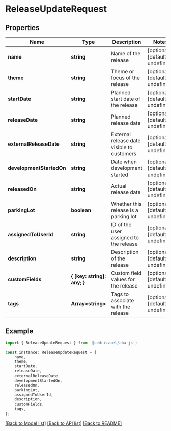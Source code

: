 # ReleaseUpdateRequest


## Properties

Name | Type | Description | Notes
------------ | ------------- | ------------- | -------------
**name** | **string** | Name of the release | [optional] [default to undefined]
**theme** | **string** | Theme or focus of the release | [optional] [default to undefined]
**startDate** | **string** | Planned start date of the release | [optional] [default to undefined]
**releaseDate** | **string** | Planned release date | [optional] [default to undefined]
**externalReleaseDate** | **string** | External release date visible to customers | [optional] [default to undefined]
**developmentStartedOn** | **string** | Date when development started | [optional] [default to undefined]
**releasedOn** | **string** | Actual release date | [optional] [default to undefined]
**parkingLot** | **boolean** | Whether this release is a parking lot | [optional] [default to undefined]
**assignedToUserId** | **string** | ID of the user assigned to the release | [optional] [default to undefined]
**description** | **string** | Description of the release | [optional] [default to undefined]
**customFields** | **{ [key: string]: any; }** | Custom field values for the release | [optional] [default to undefined]
**tags** | **Array&lt;string&gt;** | Tags to associate with the release | [optional] [default to undefined]

## Example

```typescript
import { ReleaseUpdateRequest } from '@cedricziel/aha-js';

const instance: ReleaseUpdateRequest = {
    name,
    theme,
    startDate,
    releaseDate,
    externalReleaseDate,
    developmentStartedOn,
    releasedOn,
    parkingLot,
    assignedToUserId,
    description,
    customFields,
    tags,
};
```

[[Back to Model list]](../README.md#documentation-for-models) [[Back to API list]](../README.md#documentation-for-api-endpoints) [[Back to README]](../README.md)
